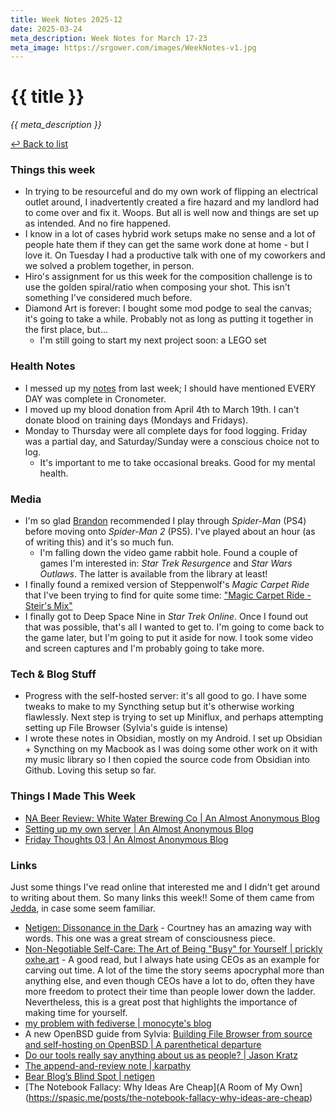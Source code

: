 ```yaml
---
title: Week Notes 2025-12
date: 2025-03-24
meta_description: Week Notes for March 17-23
meta_image: https://srgower.com/images/WeekNotes-v1.jpg
---
```


# {{ title }}


*{{ meta_description }}*

[↩ Back to list](/weeknotes/)



### Things this week 

- In trying to be resourceful and do my own work of flipping an electrical outlet around, I inadvertently created a fire hazard and my landlord had to come over and fix it. Woops. But all is well now and things are set up as intended. And no fire happened. 
- I know in a lot of cases hybrid work setups make no sense and a lot of people hate them if they can get the same work done at home - but I love it. On Tuesday I had a productive talk with one of my coworkers and we solved a problem together, in person. 
- Hiro's assignment for us this week for the composition challenge is to use the golden spiral/ratio when composing your shot. This isn't something I've considered much before. 
- Diamond Art is forever: I bought some mod podge to seal the canvas; it's going to take a while. Probably not as long as putting it together in the first place, but...
	- I'm still going to start my next project soon: a LEGO set

### Health Notes

- I messed up my [notes](/weeknotes/2025-week-11/) from last week; I should have mentioned EVERY DAY was complete in Cronometer.
- I moved up my blood donation from April 4th to March 19th. I can't donate blood on training days (Mondays and Fridays).
- Monday to Thursday were all complete days for food logging. Friday was a partial day, and Saturday/Sunday were a conscious choice not to log. 
	- It's important to me to take occasional breaks. Good for my mental health. 

### Media 

- I'm so glad <a href="https://brandons-journal.com" class="nametag">Brandon</a> recommended I play through *Spider-Man* (PS4) before moving onto *Spider-Man 2* (PS5). I've played about an hour (as of writing this) and it's so much fun.
	- I'm falling down the video game rabbit hole. Found a couple of games I'm interested in: *Star Trek Resurgence* and *Star Wars Outlaws*. The latter is available from the library at least!
- I finally found a remixed version of Steppenwolf's *Magic Carpet Ride* that I've been trying to find for quite some time: ["Magic Carpet Ride - Steir's Mix"](https://open.spotify.com/track/3qhq2yD8nQqtO2cOHjnDix?si=PBgBM2H0QoyN0Np5-fiAzw&context=spotify%3Aplaylist%3A37i9dQZF1E8PXQFFGMTIlH)
- I finally got to Deep Space Nine in *Star Trek Online*. Once I found out that was possible, that's all I wanted to get to. I'm going to come back to the game later, but I'm going to put it aside for now. I took some video and screen captures and I'm probably going to take more.

### Tech & Blog Stuff 


- Progress with the self-hosted server: it's all good to go. I have some tweaks to make to my Syncthing setup but it's otherwise working flawlessly. Next step is trying to set up Miniflux, and perhaps attempting setting up File Browser (Sylvia's guide is intense)
- I wrote these notes in Obsidian, mostly on my Android. I set up Obsidian + Syncthing on my Macbook as I was doing some other work on it with my music library so I then copied the source code from Obsidian into Github. Loving this setup so far. 

### Things I Made This Week

- [NA Beer Review: White Water Brewing Co | An Almost Anonymous Blog](https://lwgrs.bearblog.dev/na-beer-review-white-water-brewing-co/)
- [Setting up my own server | An Almost Anonymous Blog](https://lwgrs.bearblog.dev/setting-up-my-own-server/)
- [Friday Thoughts 03 | An Almost Anonymous Blog](https://lwgrs.bearblog.dev/friday-thoughts-03/)



### Links 

Just some things I've read online that interested me and I didn't get around to writing about them. So many links this week!! Some of them came from <a href="https://notes.jeddacp.com" class="nametag">Jedda</a>, in case some seem familiar. 

- [Netigen: Dissonance in the Dark](https://netigen.com/read/dissonance-in-the-dark) - Courtney has an amazing way with words. This one was a great stream of consciousness piece. 
- [Non-Negotiable Self-Care: The Art of Being "Busy" for Yourself | prickly oxhe.art](https://prickly.oxhe.art/non-negotiable-self-care/) - A good read, but I always hate using CEOs as an example for carving out time. A lot of the time the story seems apocryphal more than anything else, and even though CEOs have a lot to do, often they have more freedom to protect their time than people lower down the ladder. Nevertheless, this is a great post that highlights the importance of making time for yourself.
- [my problem with fediverse | monocyte's blog](https://monocyte.bearblog.dev/my-problem-with-fediverse/)
- A new OpenBSD guide from Sylvia: [Building File Browser from source and self-hosting on OpenBSD | A parenthetical departure](https://squ.eeeee.lol/file-browser-on-openbsd/) 
- [Do our tools really say anything about us as people? | Jason Kratz](https://world.hey.com/jasonekratz/do-our-tools-really-say-anything-about-us-as-people-d63aeec8)
- [The append-and-review note | karpathy](https://karpathy.bearblog.dev/the-append-and-review-note/)
- [Bear Blog’s Blind Spot | netigen](https://netigen.com/read/bear-blogs-blind-spot) 
- [The Notebook Fallacy: Why Ideas Are Cheap](A Room of My Own](https://spasic.me/posts/the-notebook-fallacy-why-ideas-are-cheap)